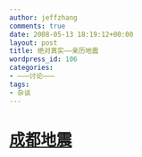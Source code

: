 ```yaml
---
author: jeffzhang
comments: true
date: 2008-05-13 18:19:12+00:00
layout: post
title: 绝对真实——亲历地震
wordpress_id: 106
categories:
- ———讨论———
tags:
- 杂谈
---
```


# [成都地震](http://www.tudou.com/programs/view/6YdfN8iPwDs/)
